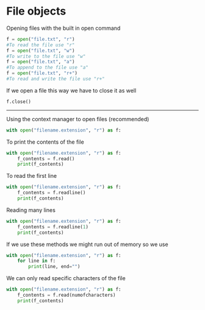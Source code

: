 # File objects

Opening files with the built in open command
```python
f = open("file.txt", "r")
#To read the file use "r"
f = open("file.txt", "w")
#To write to the file use "w"
f = open("file.txt", "a")
#To append to the file use "a"
f = open("file.txt", "r+")
#To read and write the file use "r+"
```

If we open a file this way we have to close it as well
```python
f.close()
```
---
Using the context manager to open files (recommended)
```python
with open("filename.extension", "r") as f:
```

To print the contents of the file 
```python
with open("filename.extension", "r") as f:
	f_contents = f.read()
	print(f_contents)
```

To read the first line
```python
with open("filename.extension", "r") as f:
	f_contents = f.readline()
	print(f_contents)
```

Reading many lines
```python
with open("filename.extension", "r") as f:
	f_contents = f.readline(1)
	print(f_contents)
```

If we use these methods we might run out of memory so we use
```python
with open("filename.extension", "r") as f:
	for line in f:
		print(line, end="")
```

We can only read specific characters of the file
```python
with open("filename.extension", "r") as f:
	f_contents = f.read(numofcharacters)
	print(f_contents)
```